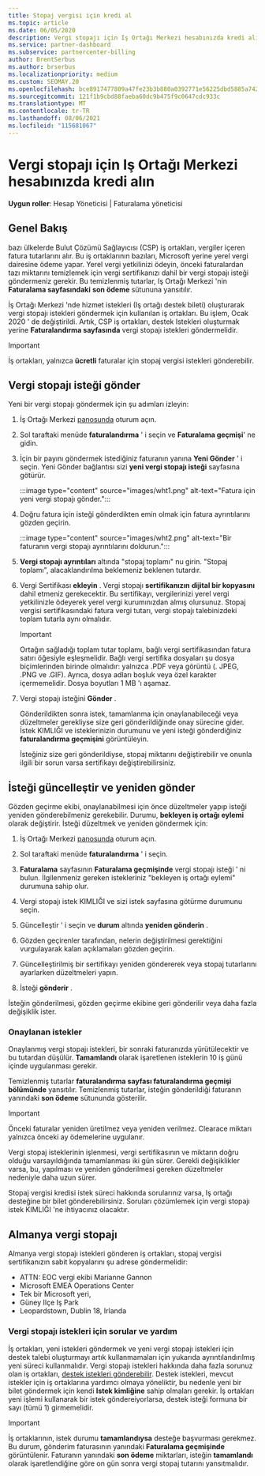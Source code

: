 ```yaml
---
title: Stopaj vergisi için kredi al
ms.topic: article
ms.date: 06/05/2020
description: Vergi stopajı için Iş Ortağı Merkezi hesabınızda kredi alın. Bilgiler, vergi stopajı isteği gönderme adımlarını içerir.
ms.service: partner-dashboard
ms.subservice: partnercenter-billing
author: BrentSerbus
ms.author: brserbus
ms.localizationpriority: medium
ms.custom: SEOMAY.20
ms.openlocfilehash: bce8917477809a47fe23b3b880a0392771e56225dbd5885a7428a910cb3d32e2
ms.sourcegitcommit: 121f1b9cbd88faeba60dc9b475f9c0647cdc933c
ms.translationtype: MT
ms.contentlocale: tr-TR
ms.lasthandoff: 08/06/2021
ms.locfileid: "115681067"
---
```

# <a name="receive-credit-on-your-partner-center-account-for-tax-withholding"></a>Vergi stopajı için Iş Ortağı Merkezi hesabınızda kredi alın

**Uygun roller**: Hesap Yöneticisi | Faturalama yöneticisi

## <a name="overview"></a>Genel Bakış

bazı ülkelerde Bulut Çözümü Sağlayıcısı (CSP) iş ortakları, vergiler içeren fatura tutarlarını alır. Bu iş ortaklarının bazıları, Microsoft yerine yerel vergi dairesine ödeme yapar. Yerel vergi yetkilinizi ödeyin, önceki faturalardan tazı miktarını temizlemek için vergi sertifikanızı dahil bir vergi stopajı isteği göndermeniz gerekir. Bu temizlenmiş tutarlar, Iş Ortağı Merkezi 'nin **Faturalama sayfasındaki** **son ödeme** sütununa yansıtılır.

İş Ortağı Merkezi 'nde hizmet istekleri (Iş ortağı destek bileti) oluşturarak vergi stopajı istekleri göndermek için kullanılan iş ortakları. Bu işlem, Ocak 2020 ' de değiştirildi. Artık, CSP iş ortakları, destek Istekleri oluşturmak yerine **Faturalandırma sayfasında** vergi stopajı istekleri göndermelidir.

> [!IMPORTANT]
> İş ortakları, yalnızca **ücretli** faturalar için stopaj vergisi istekleri gönderebilir.

## <a name="submit-a-tax-withholding-request"></a>Vergi stopajı isteği gönder

Yeni bir vergi stopajı göndermek için şu adımları izleyin:

1. İş Ortağı Merkezi [panosunda](https://partner.microsoft.com/dashboard/home) oturum açın.

2. Sol taraftaki menüde **faturalandırma** ' i seçin ve **Faturalama geçmişi**' ne gidin.

3. İçin bir payını göndermek istediğiniz faturanın yanına **Yeni Gönder** ' i seçin. Yeni Gönder bağlantısı sizi **yeni vergi stopajı isteği** sayfasına götürür.

   :::image type="content" source="images/wht1.png" alt-text="Fatura için yeni vergi stopajı gönder.":::

4. Doğru fatura için isteği gönderdikten emin olmak için fatura ayrıntılarını gözden geçirin.

   :::image type="content" source="images/wht2.png" alt-text="Bir faturanın vergi stopajı ayrıntılarını doldurun.":::

5. **Vergi stopajı ayrıntıları** altında "stopaj toplamı" nu girin. "Stopaj toplamı", alacaklandırılma beklemeniz beklenen tutardır.

6. Vergi Sertifikası **ekleyin** . Vergi stopajı **sertifikanızın** **dijital bir kopyasını** dahil etmeniz gerekecektir. Bu sertifikayı, vergilerinizi yerel vergi yetkilinizle ödeyerek yerel vergi kurumınızdan almış olursunuz. Stopaj vergisi sertifikasındaki fatura vergi tutarı, vergi stopajı talebinizdeki toplam tutarla aynı olmalıdır.

   > [!IMPORTANT]
   > Ortağın sağladığı toplam tutar toplamı, bağlı vergi sertifikasından fatura satırı öğesiyle eşleşmelidir. Bağlı vergi sertifika dosyaları şu dosya biçimlerinden birinde olmalıdır: yalnızca .PDF veya görüntü (. JPEG, .PNG ve .GIF). Ayrıca, dosya adları boşluk veya özel karakter içermemelidir. Dosya boyutları 1 MB 'ı aşamaz.

7. Vergi stopajı isteğini **Gönder** .

   Gönderildikten sonra istek, tamamlanma için onaylanabileceği veya düzeltmeler gerekliyse size geri gönderildiğinde onay sürecine gider. İstek KIMLIĞI ve isteklerinizin durumunu ve yeni isteği gönderdiğiniz **faturalandırma geçmişini** görüntüleyin.

   İsteğiniz size geri gönderildiyse, stopaj miktarını değiştirebilir ve onunla ilgili bir sorun varsa sertifikayı değiştirebilirsiniz.

## <a name="update-request-and-resubmit"></a>İsteği güncelleştir ve yeniden gönder

Gözden geçirme ekibi, onaylanabilmesi için önce düzeltmeler yapıp isteği yeniden gönderebilmeniz gerekebilir. Durumu, **bekleyen iş ortağı eylemi** olarak değiştirir. İsteği düzeltmek ve yeniden göndermek için:

1. İş Ortağı Merkezi [panosunda](https://partner.microsoft.com/dashboard/home) oturum açın.

2. Sol taraftaki menüde **faturalandırma** ' i seçin.

3. **Faturalama** sayfasının **Faturalama geçmişinde** vergi stopajı isteği ' ni bulun. İlgilenmeniz gereken istekleriniz "bekleyen iş ortağı eylemi" durumuna sahip olur.

4. Vergi stopajı istek KIMLIĞI ve sizi istek sayfasına götürme durumunu seçin.

5. Güncelleştir ' i seçin ve **durum** altında **yeniden gönderin** .

6. Gözden geçirenler tarafından, nelerin değiştirilmesi gerektiğini vurgulayarak kalan açıklamaları gözden geçirin.

7. Güncelleştirilmiş bir sertifikayı yeniden göndererek veya stopaj tutarlarını ayarlarken düzeltmeleri yapın.

8. İsteği **gönderir** .

İsteğin gönderilmesi, gözden geçirme ekibine geri gönderilir veya daha fazla değişiklik ister.

### <a name="approved-requests"></a>Onaylanan istekler

Onaylanmış vergi stopajı istekleri, bir sonraki faturanızda yürütülecektir ve bu tutardan düşülür. **Tamamlandı** olarak işaretlenen isteklerin 10 iş günü içinde uygulanması gerekir. 

Temizlenmiş tutarlar **faturalandırma sayfası faturalandırma geçmişi bölümünde** yansıtılır. Temizlenmiş tutarlar, isteğin gönderildiği faturanın yanındaki **son ödeme** sütununda gösterilir.

   > [!IMPORTANT]
   > Önceki faturalar yeniden üretilmez veya yeniden verilmez. Clearace miktarı yalnızca önceki ay ödemelerine uygulanır.

Vergi stopaj isteklerinin işlenmesi, vergi sertifikasının ve miktarın doğru olduğu varsayıldığında tamamlanması iki gün sürer. Gerekli değişiklikler varsa, bu, yapılması ve yeniden gönderilmesi gereken düzeltmeler nedeniyle daha uzun sürer.

Stopaj vergisi kredisi istek süreci hakkında sorularınız varsa, Iş ortağı desteğine bir bilet gönderebilirsiniz. Soruları çözümlemek için vergi stopajı istek KIMLIĞI 'ne ihtiyacınız olacaktır.

## <a name="german-tax-withholding"></a>Almanya vergi stopajı

Almanya vergi stopajı istekleri gönderen iş ortakları, stopaj vergisi sertifikanızın sabit kopyalarını şu adrese göndermelidir:

- ATTN: EOC vergi ekibi Marianne Gannon
- Microsoft EMEA Operations Center
- Tek bir Microsoft yeri,
- Güney Ilçe Iş Park
- Leopardstown, Dublin 18, Irlanda

### <a name="questions-and-assistance-for-tax-withholding-requests"></a>Vergi stopajı istekleri için sorular ve yardım

İş ortakları, yeni istekleri göndermek ve yeni vergi stopajı istekleri için destek talebi oluşturmayı artık kullanmamaları için yukarıda ayrıntılandırılmış yeni süreci kullanmalıdır. Vergi stopajı istekleri hakkında daha fazla sorunuz olan iş ortakları, [destek istekleri gönderebilir](https://partner.microsoft.com/dashboard/support/csp/servicerequests/create?stage=2&topicid=9227afa6-babf-3917-acee-67db7860f5ed). Destek istekleri, mevcut istekler için iş ortaklarına yardımcı olmaya yöneliktir, bu nedenle yeni bir bilet göndermek için kendi **Istek kimliğine** sahip olmaları gerekir. İş ortakları yeni işlemi kullanarak bir istek göndereiyorlarsa, destek isteği formuna bir sayı (tümü 1) girmemelidir. 

   > [!IMPORTANT]
   > İş ortaklarının, istek durumu **tamamlandıysa** desteğe başvurması gerekmez. Bu durum, gönderim faturasının yanındaki **Faturalama geçmişinde** görüntülenir. Faturanın yanındaki **son ödeme** miktarları, isteğin **tamamlandı** olarak işaretlendiğine göre on gün sonra vergi stopaj tutarını yansıtmalıdır.
